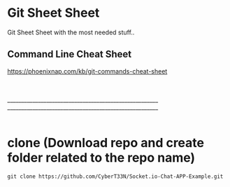 # Git Sheet Sheet
Git Sheet Sheet with the most needed stuff..


## Command Line Cheat Sheet
https://phoenixnap.com/kb/git-commands-cheat-sheet

<br><br>______________________________________________________
______________________________________________________<br><br>


# clone (Download repo and create folder related to the repo name)
```
git clone https://github.com/CyberT33N/Socket.io-Chat-APP-Example.git
```
